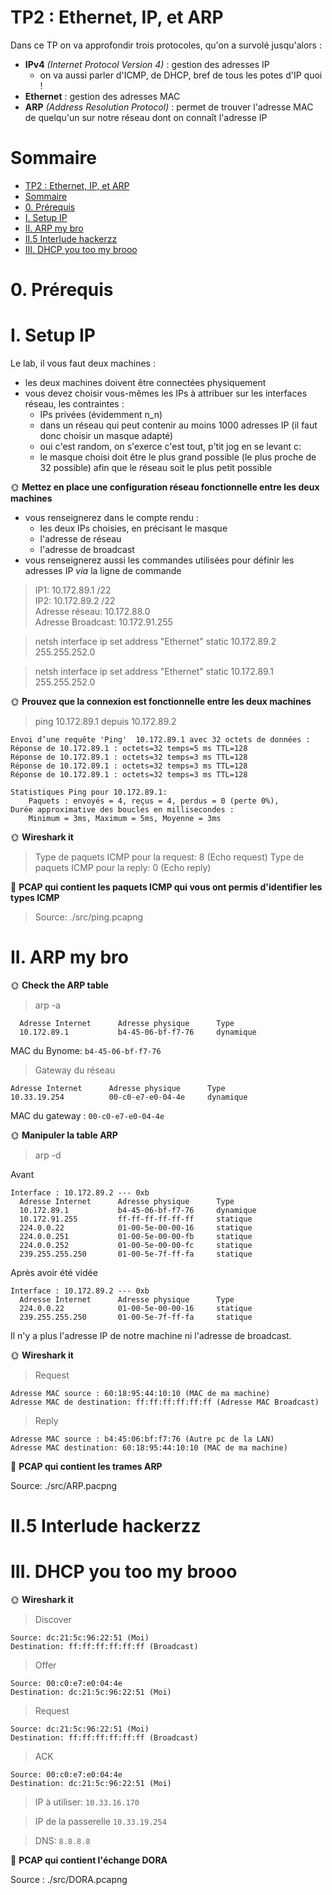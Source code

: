 # TP2 : Ethernet, IP, et ARP

Dans ce TP on va approfondir trois protocoles, qu'on a survolé jusqu'alors :

- **IPv4** *(Internet Protocol Version 4)* : gestion des adresses IP
  - on va aussi parler d'ICMP, de DHCP, bref de tous les potes d'IP quoi !
- **Ethernet** : gestion des adresses MAC
- **ARP** *(Address Resolution Protocol)* : permet de trouver l'adresse MAC de quelqu'un sur notre réseau dont on connaît l'adresse IP


# Sommaire

- [TP2 : Ethernet, IP, et ARP](#tp2--ethernet-ip-et-arp)
- [Sommaire](#sommaire)
- [0. Prérequis](#0-prérequis)
- [I. Setup IP](#i-setup-ip)
- [II. ARP my bro](#ii-arp-my-bro)
- [II.5 Interlude hackerzz](#ii5-interlude-hackerzz)
- [III. DHCP you too my brooo](#iii-dhcp-you-too-my-brooo)

# 0. Prérequis

# I. Setup IP

Le lab, il vous faut deux machines : 

- les deux machines doivent être connectées physiquement
- vous devez choisir vous-mêmes les IPs à attribuer sur les interfaces réseau, les contraintes :
  - IPs privées (évidemment n_n)
  - dans un réseau qui peut contenir au moins 1000 adresses IP (il faut donc choisir un masque adapté)
  - oui c'est random, on s'exerce c'est tout, p'tit jog en se levant c:
  - le masque choisi doit être le plus grand possible (le plus proche de 32 possible) afin que le réseau soit le plus petit possible

🌞 **Mettez en place une configuration réseau fonctionnelle entre les deux machines**

- vous renseignerez dans le compte rendu :
  - les deux IPs choisies, en précisant le masque
  - l'adresse de réseau
  - l'adresse de broadcast
- vous renseignerez aussi les commandes utilisées pour définir les adresses IP *via* la ligne de commande

>IP1: 10.172.89.1 /22 <br>
>IP2: 10.172.89.2 /22 <br>
>Adresse réseau: 10.172.88.0 <br>
>Adresse Broadcast: 10.172.91.255

>netsh interface ip set address "Ethernet" static 10.172.89.2 255.255.252.0 

>netsh interface ip set address "Ethernet" static 10.172.89.1 255.255.252.0 


🌞 **Prouvez que la connexion est fonctionnelle entre les deux machines**

> ping 10.172.89.1 depuis 10.172.89.2

```
Envoi d’une requête 'Ping'  10.172.89.1 avec 32 octets de données :
Réponse de 10.172.89.1 : octets=32 temps=5 ms TTL=128
Réponse de 10.172.89.1 : octets=32 temps=3 ms TTL=128
Réponse de 10.172.89.1 : octets=32 temps=3 ms TTL=128
Réponse de 10.172.89.1 : octets=32 temps=3 ms TTL=128

Statistiques Ping pour 10.172.89.1:
    Paquets : envoyés = 4, reçus = 4, perdus = 0 (perte 0%),
Durée approximative des boucles en millisecondes :
    Minimum = 3ms, Maximum = 5ms, Moyenne = 3ms
```

🌞 **Wireshark it**

>Type de paquets ICMP pour la request: 8 (Echo request)
>Type de paquets ICMP pour la reply: 0 (Echo reply)

🦈 **PCAP qui contient les paquets ICMP qui vous ont permis d'identifier les types ICMP**

>Source: ./src/ping.pcapng

# II. ARP my bro

🌞 **Check the ARP table**

>arp -a

```
  Adresse Internet      Adresse physique      Type
  10.172.89.1           b4-45-06-bf-f7-76     dynamique
```

MAC du Bynome: ```b4-45-06-bf-f7-76```

>Gateway du réseau

```
Adresse Internet      Adresse physique      Type
10.33.19.254          00-c0-e7-e0-04-4e     dynamique
```
MAC du gateway : ```00-c0-e7-e0-04-4e ```

🌞 **Manipuler la table ARP**

>arp -d

Avant 

```
Interface : 10.172.89.2 --- 0xb
  Adresse Internet      Adresse physique      Type
  10.172.89.1           b4-45-06-bf-f7-76     dynamique
  10.172.91.255         ff-ff-ff-ff-ff-ff     statique
  224.0.0.22            01-00-5e-00-00-16     statique
  224.0.0.251           01-00-5e-00-00-fb     statique
  224.0.0.252           01-00-5e-00-00-fc     statique
  239.255.255.250       01-00-5e-7f-ff-fa     statique
```

Après avoir été vidée

```
Interface : 10.172.89.2 --- 0xb
  Adresse Internet      Adresse physique      Type
  224.0.0.22            01-00-5e-00-00-16     statique
  239.255.255.250       01-00-5e-7f-ff-fa     statique
```

Il n'y a plus l'adresse IP de notre machine ni l'adresse de broadcast.


🌞 **Wireshark it**

>Request 

```
Adresse MAC source : 60:18:95:44:10:10 (MAC de ma machine)
Adresse MAC de destination: ff:ff:ff:ff:ff:ff (Adresse MAC Broadcast)
```

>Reply
```
Adresse MAC source : b4:45:06:bf:f7:76 (Autre pc de la LAN)
Adresse MAC destination: 60:18:95:44:10:10 (MAC de ma machine)
```

🦈 **PCAP qui contient les trames ARP**

Source: ./src/ARP.pacpng

# II.5 Interlude hackerzz


# III. DHCP you too my brooo

🌞 **Wireshark it**

>Discover
```
Source: dc:21:5c:96:22:51 (Moi)
Destination: ff:ff:ff:ff:ff:ff (Broadcast)
```

>Offer
```
Source: 00:c0:e7:e0:04:4e 
Destination: dc:21:5c:96:22:51 (Moi)
```

>Request
```
Source: dc:21:5c:96:22:51 (Moi)
Destination: ff:ff:ff:ff:ff:ff (Broadcast)
```

>ACK
```
Source: 00:c0:e7:e0:04:4e
Destination: dc:21:5c:96:22:51 (Moi)
```

>IP à utiliser:
```10.33.16.170```

>IP de la passerelle
```10.33.19.254```

>DNS:
```8.8.8.8```


🦈 **PCAP qui contient l'échange DORA**

Source : ./src/DORA.pcapng
